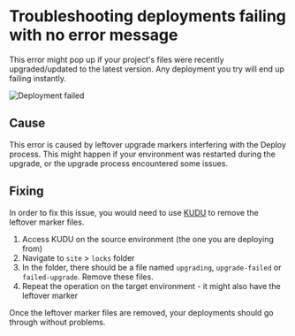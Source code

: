 # Troubleshooting deployments failing with no error message

This error might pop up if your project's files were recently upgraded/updated to the latest version. Any deployment you try will end up failing instantly.

![Deployment failed](../../troubleshooting/deployments/images/deployment-failed.png)

## Cause

This error is caused by leftover upgrade markers interfering with the Deploy process. This might happen if your environment was restarted during the upgrade, or the upgrade process encountered some issues.

## Fixing

In order to fix this issue, you would need to use [KUDU](../../power-tools/) to remove the leftover marker files.

1. Access KUDU on the source environment (the one you are deploying from)
2. Navigate to `site` > `locks` folder
3. In the folder, there should be a file named `upgrading`, `upgrade-failed` or `failed-upgrade`. Remove these files.
4. Repeat the operation on the target environment - it might also have the leftover marker

Once the leftover marker files are removed, your deployments should go through without problems.
